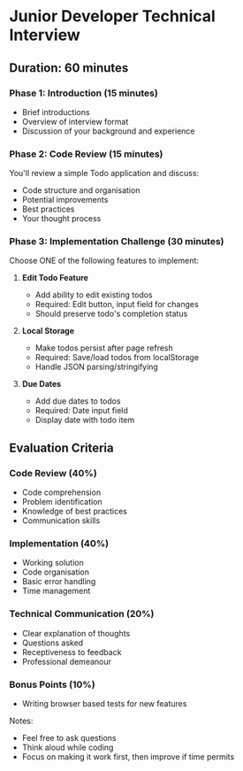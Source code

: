 # Junior Developer Technical Interview

## Duration: 60 minutes

### Phase 1: Introduction (15 minutes)
- Brief introductions
- Overview of interview format
- Discussion of your background and experience

### Phase 2: Code Review (15 minutes)
You'll review a simple Todo application and discuss:
- Code structure and organisation
- Potential improvements
- Best practices
- Your thought process

### Phase 3: Implementation Challenge (30 minutes)
Choose ONE of the following features to implement:

1. **Edit Todo Feature**
   - Add ability to edit existing todos
   - Required: Edit button, input field for changes
   - Should preserve todo's completion status

2. **Local Storage**
   - Make todos persist after page refresh
   - Required: Save/load todos from localStorage
   - Handle JSON parsing/stringifying

3. **Due Dates**
   - Add due dates to todos
   - Required: Date input field
   - Display date with todo item

## Evaluation Criteria

### Code Review (40%)
- Code comprehension
- Problem identification
- Knowledge of best practices
- Communication skills

### Implementation (40%)
- Working solution
- Code organisation
- Basic error handling
- Time management

### Technical Communication (20%)
- Clear explanation of thoughts
- Questions asked
- Receptiveness to feedback
- Professional demeanour

### Bonus Points (10%)
- Writing browser based tests for new features

Notes:
- Feel free to ask questions
- Think aloud while coding
- Focus on making it work first, then improve if time permits

